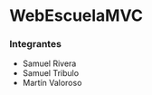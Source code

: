 # WebEscuelaMVC
<h3>Integrantes</h3>
</hr>
<ul> 
  <li>Samuel Rivera</li>
  <li>Samuel Tribulo</li>
  <li>Martín Valoroso</li> 
</ul>
